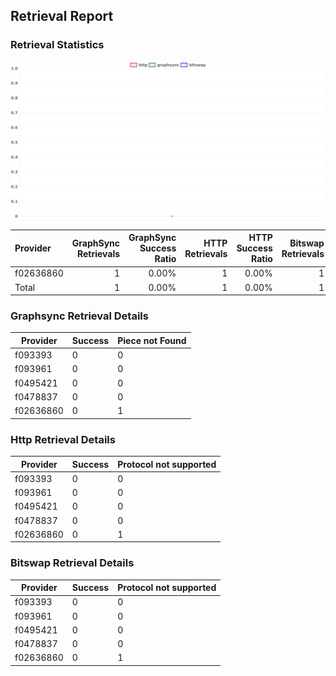 ## Retrieval Report
### Retrieval Statistics
<img src="https://raw.githubusercontent.com/data-preservation-programs/filplus-checker-assets/main/filecoin-project/filecoin-plus-large-datasets/issues/2165/1695090360304.png"/>

| Provider  | GraphSync Retrievals | GraphSync Success Ratio | HTTP Retrievals | HTTP Success Ratio | Bitswap Retrievals | Bitswap Success Ratio |
| :-------- | -------------------: | ----------------------: | --------------: | -----------------: | -----------------: | --------------------: |
| f02636860 |                    1 |                   0.00% |               1 |              0.00% |                  1 |                 0.00% |
| Total     |                    1 |                   0.00% |               1 |              0.00% |                  1 |                 0.00% |

### Graphsync Retrieval Details
| Provider  | Success | Piece not Found |
| --------- | ------- | --------------- |
| f093393   | 0       | 0               |
| f093961   | 0       | 0               |
| f0495421  | 0       | 0               |
| f0478837  | 0       | 0               |
| f02636860 | 0       | 1               |

### Http Retrieval Details
| Provider  | Success | Protocol not supported |
| --------- | ------- | ---------------------- |
| f093393   | 0       | 0                      |
| f093961   | 0       | 0                      |
| f0495421  | 0       | 0                      |
| f0478837  | 0       | 0                      |
| f02636860 | 0       | 1                      |

### Bitswap Retrieval Details
| Provider  | Success | Protocol not supported |
| --------- | ------- | ---------------------- |
| f093393   | 0       | 0                      |
| f093961   | 0       | 0                      |
| f0495421  | 0       | 0                      |
| f0478837  | 0       | 0                      |
| f02636860 | 0       | 1                      |
